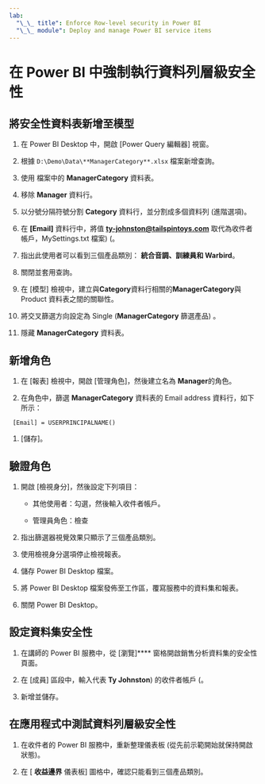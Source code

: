 ```yaml
---
lab:
  "\_\_ title": Enforce Row-level security in Power BI
  "\_\_ module": Deploy and manage Power BI service items
---
```

# 在 Power BI 中強制執行資料列層級安全性

## 將安全性資料表新增至模型

1. 在 Power BI Desktop 中，開啟 [Power Query 編輯器] 視窗。

1. 根據 `D:\Demo\Data\**ManagerCategory**.xlsx` 檔案新增查詢。

1. 使用 檔案中的 **ManagerCategory** 資料表。

1. 移除 **Manager** 資料行。

1. 以分號分隔符號分割 **Category** 資料行，並分割成多個資料列 (進階選項)。

1. 在 **[Email]** 資料行中，將值 **<ty-johnston@tailspintoys.com>** 取代為收件者帳戶，MySettings.txt 檔案)  (。

1. 指出此使用者可以看到三個產品類別： **統合音調、訓練員和 Warbird**。

1. 關閉並套用查詢。

1. 在 [模型] 檢視中，建立與**Category**資料行相關的**ManagerCategory**與 Product 資料表之間的關聯性。

1. 將交叉篩選方向設定為 Single (**ManagerCategory** 篩選產品) 。

1. 隱藏 **ManagerCategory** 資料表。

## 新增角色

1. 在 [報表] 檢視中，開啟 [管理角色]，然後建立名為 **Manager**的角色。

1. 在角色中，篩選 **ManagerCategory** 資料表的 Email address 資料行，如下所示：

  ```dax
   [Email] = USERPRINCIPALNAME()
   ```

1. [儲存]。

## 驗證角色

1. 開啟 [檢視身分]，然後設定下列項目：

    - 其他使用者：勾選，然後輸入收件者帳戶。

    - 管理員角色：檢查

1. 指出篩選器視覺效果只顯示了三個產品類別。

1. 使用檢視身分選項停止檢視報表。

1. 儲存 Power BI Desktop 檔案。

1. 將 Power BI Desktop 檔案發佈至工作區，覆寫服務中的資料集和報表。

1. 關閉 Power BI Desktop。

## 設定資料集安全性

1. 在講師的 Power BI 服務中，從 [瀏覽]**** 窗格開啟銷售分析資料集的安全性頁面。

1. 在 [成員] 區段中，輸入代表 **Ty Johnston**) 的收件者帳戶 (。

1. 新增並儲存。

## 在應用程式中測試資料列層級安全性

1. 在收件者的 Power BI 服務中，重新整理儀表板 (從先前示範開始就保持開啟狀態)。

1. 在 [ **收益邊界** 儀表板] 圖格中，確認只能看到三個產品類別。
